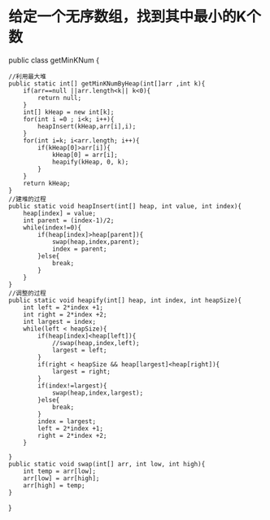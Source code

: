 给定一个无序数组，找到其中最小的K个数
====================

public class getMinKNum {
	
	//利用最大堆
	public static int[] getMinKNumByHeap(int[]arr ,int k){
		if(arr==null ||arr.length<k|| k<0){
			return null;
		}
		int[] kHeap = new int[k];
		for(int i =0 ; i<k; i++){
			heapInsert(kHeap,arr[i],i);
		}
		for(int i=k; i<arr.length; i++){
			if(kHeap[0]>arr[i]){
				kHeap[0] = arr[i];
				heapify(kHeap, 0, k);
			}
		}
		return kHeap;
	} 
	//建堆的过程
	public static void heapInsert(int[] heap, int value, int index){
		heap[index] = value;
		int parent = (index-1)/2;
		while(index!=0){
			if(heap[index]>heap[parent]){
				swap(heap,index,parent);
				index = parent;
			}else{
				break;
			}
		}
	}
	//调整的过程
	public static void heapify(int[] heap, int index, int heapSize){
		int left = 2*index +1;
		int right = 2*index +2;
		int largest = index;
		while(left < heapSize){
			if(heap[index]<heap[left]){
				//swap(heap,index,left);
				largest = left;
			}
			if(right < heapSize && heap[largest]<heap[right]){
				largest = right;
			}
			if(index!=largest){
				swap(heap,index,largest);
			}else{
				break;
			}
			index = largest;
			left = 2*index +1;
			right = 2*index +2;
		}

	}
	public static void swap(int[] arr, int low, int high){
		int temp = arr[low];
		arr[low] = arr[high];
		arr[high] = temp;
	}
}
